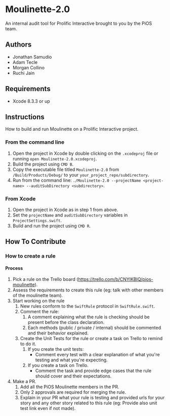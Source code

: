 # Moulinette-2.0
An internal audit tool for Prolific Interactive brought to you by the PiOS team.

## Authors
* Jonathan Samudio
* Adam Tecle
* Morgan Collino
* Ruchi Jain

## Requirements
* Xcode 8.3.3 or up

## Instructions
How to build and run Moulinette on a Prolific Interactive project.

### From the command line
1. Open the project in Xcode by double clicking on the `.xcodeproj` file or running `open Moulinette-2.0.xcodeproj`.
2. Build the project using `CMD B`.
3. Copy the executable file titled `Moulinette-2.0` from `/Build/Products/Debug/` to your `your_project_repo/subdirectory`.
4. Run from the command line: `./Moulinette-2.0 --projectName <project-name> --auditSubDirectory <subdirectory>`.

### From Xcode
1. Open the project in Xcode as in step 1 from above.
2. Set the `projectName` and `auditSubDirectory` variables in `ProjectSettings.swift`.
3. Build and run the project using `CMD R`.

## How To Contribute
### How to create a rule
#### Process
1. Pick a rule on the Trello board (https://trello.com/b/CNYIKBlQ/pios-moulinette).
2. Assess the requirements to create this rule (eg: talk with other members of the moulinette team).
3. Start working on the rule
    1. New rules conform to the `SwiftRule` protocol in `SwiftRule.swift`.
    2. Comment the rule:
        1. A comment explaining what the rule is checking should be present before the class declaration.
        2. Each methods (public / private / internal) should be commented and their behavior explained.
    3. Create the Unit Tests for the rule or create a task on Trello to remind to do it.
        1. If you create the unit tests:
            - Comment every test with a clear explanation of what you're testing and what you're expecting.
        2. If you create a task on Trello.
            - Comment the task and provide  edge cases that the rule should cover and their expectations.
4. Make a PR.
    1. Add all the PiOS Moulinette members in the PR.
    2. Only 2 approvals are required for merging the rule.
    3. Explain in your PR what your rule is testing and provided urls for your story and any other story related to this rule (eg: Provide also unit test link even if not made).


